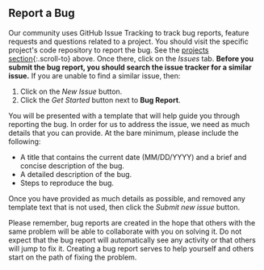 ## Report a Bug

Our community uses GitHub Issue Tracking to track bug reports, feature requests and questions related to a project.  You should visit the specific project's code repository to report the bug.  See the [projects section](#projects){:.scroll-to} above.  Once there, click on the _Issues_ tab.  **Before you submit the bug report, you should search the issue tracker for a similar issue.**  If you are unable to find a similar issue, then:

1. Click on the _New Issue_ button.
2. Click the _Get Started_ button next to **Bug Report**.

You will be presented with a template that will help guide you through reporting the bug.  In order for us to address the issue, we need as much details that you can provide.  At the bare minimum, please include the following:

- A title that contains the current date (MM/DD/YYYY) and a brief and concise description of the bug.
- A detailed description of the bug.
- Steps to reproduce the bug.

Once you have provided as much details as possible, and removed any template text that is not used, then click the _Submit new issue_ button.

<div class="alert bg-info text-black" role="info">
    <p><i class="icon-picons-directions-2"></i> Please remember, bug reports are created in the hope that others with the same problem will be able to collaborate with you on solving it. Do not expect that the bug report will automatically see any activity or that others will jump to fix it. Creating a bug report serves to help yourself and others start on the path of fixing the problem.</p>
</div>

